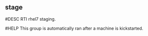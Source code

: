 stage
-----

#DESC RTI rhel7 staging.

#HELP This group is automatically ran after a machine is kickstarted.
